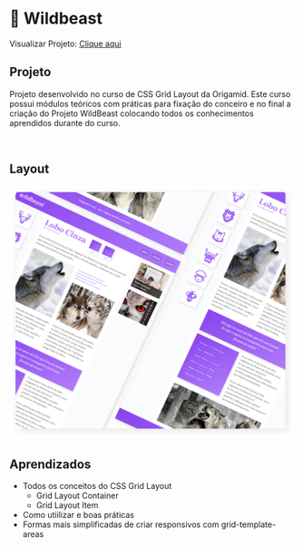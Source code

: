 # 🐺 Wildbeast


Visualizar Projeto: [Clique aqui](https://moraislucas.github.io/curso-css-grid-layout/)
<br>

## Projeto

Projeto desenvolvido no curso de CSS Grid Layout da Origamid. 
Este curso possui módulos teóricos com práticas para fixação do conceiro e no final a criação do Projeto WildBeast 
colocando todos os conhecimentos aprendidos durante do curso.

<br>

## Layout
![](https://github.com/moraislucas/curso-css-grid-layout/blob/master/img/layout-git.jpg)

## Aprendizados 
- Todos os conceitos do CSS Grid Layout
  - Grid Layout Container
  - Grid Layout Item
- Como utiilizar e boas práticas
- Formas mais simplificadas de criar responsivos com grid-template-areas
